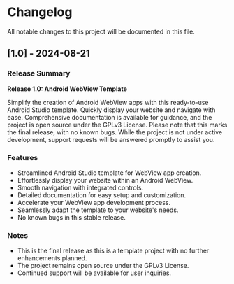 # Changelog

All notable changes to this project will be documented in this file.

## [1.0] - 2024-08-21

### Release Summary

**Release 1.0: Android WebView Template**

Simplify the creation of Android WebView apps with this ready-to-use Android Studio template. Quickly display your website and navigate with ease. Comprehensive documentation is available for guidance, and the project is open source under the GPLv3 License. Please note that this marks the final release, with no known bugs. While the project is not under active development, support requests will be answered promptly to assist you.

### Features

- Streamlined Android Studio template for WebView app creation.
- Effortlessly display your website within an Android WebView.
- Smooth navigation with integrated controls.
- Detailed documentation for easy setup and customization.
- Accelerate your WebView app development process.
- Seamlessly adapt the template to your website's needs.
- No known bugs in this stable release.

### Notes

- This is the final release as this is a template project with no further enhancements planned.
- The project remains open source under the GPLv3 License.
- Continued support will be available for user inquiries.
